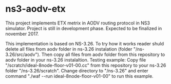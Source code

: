 # ns3-aodv-etx
This project implements ETX metrix in AODV routing protocol in NS3 simulator.
Project is still in development phase. Expected to be finalized in november 2017.

This implementation is based on NS-3.26.
To try how it works reader shuld delete all files from aodv folder in ns-3.26 instalation (folder "/ns-3.26/src/aodv"). Then copy all files from aodv folder from this repository to aodv folder in your ns-3.26 instalaltion.
Testing example: Copy file "/scratch/ideal-8node-floor-v01-00.cc" from this repository to your ns-3.26 folder "/ns-3.26/scratch". Change directory to "/ns-3.26" and enter command "./waf --run ideal-8node-floor-v01-00" to run this example.
